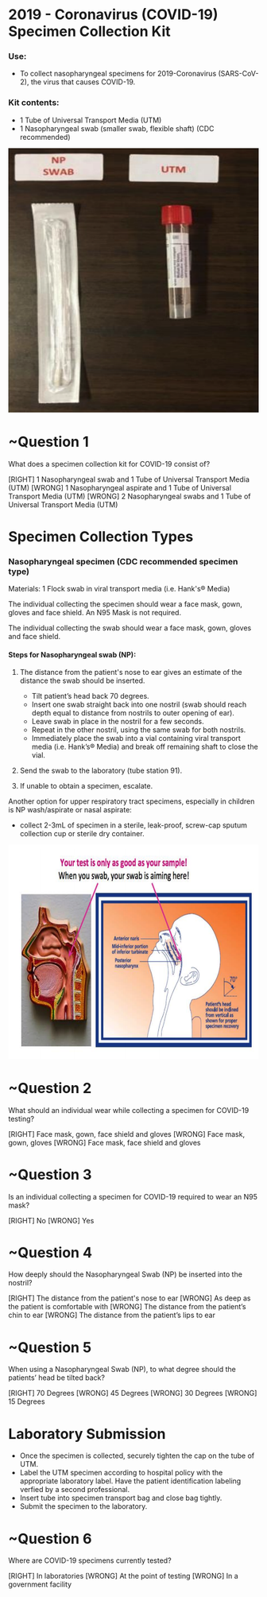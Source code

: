 # 2019 - Coronavirus (COVID-19) Specimen Collection Kit

### Use: 
* To collect nasopharyngeal specimens for 2019-Coronavirus (SARS-CoV-2), the virus that causes COVID-19.

### Kit contents:
* 1 Tube of Universal Transport Media (UTM)
* 1 Nasopharyngeal swab (smaller swab, flexible shaft) (CDC recommended)

![](assets/specimen-collection-kit.png)

# ~Question 1
What does a specimen collection kit for COVID-19 consist of?

[RIGHT] 1 Nasopharyngeal swab and 1 Tube of Universal Transport Media (UTM)
[WRONG] 1 Nasopharyngeal aspirate and 1 Tube of Universal Transport Media (UTM)
[WRONG] 2  Nasopharyngeal swabs and 1 Tube of Universal Transport Media (UTM)


# Specimen Collection Types

### Nasopharyngeal specimen (CDC recommended specimen type)
Materials: 1 Flock swab in viral transport media (i.e. Hank's® Media)

The individual collecting the specimen should wear a face mask, gown, gloves and face shield. An N95 Mask is not required.

The individual collecting the swab should wear a face mask, gown, gloves and face shield.

#### Steps for Nasopharyngeal swab (NP):

1. The distance from the patient's nose to ear gives an estimate of the distance the swab should be inserted.

    * Tilt patient’s head back 70 degrees.
    * Insert one swab straight back into one nostril (swab should reach depth equal to distance from nostrils to outer opening of ear).
    * Leave swab in place in the nostril for a few seconds.
    * Repeat in the other nostril, using the same swab for both nostrils.
    * Immediately place the swab into a vial containing viral transport media (i.e. Hank’s® Media) and break off remaining shaft to close the vial.

2. Send the swab to the laboratory (tube station 91).

3. If unable to obtain a specimen, escalate.

Another option for upper respiratory tract specimens, especially in children is NP wash/aspirate or nasal aspirate: 
* collect 2-3mL of specimen in a sterile, leak-proof, screw-cap sputum collection cup or sterile dry container.

![](assets/nasopharyngeal-specimen.png)

# ~Question 2
What should an individual wear while collecting a specimen for COVID-19 testing?

[RIGHT] Face mask, gown, face shield and gloves
[WRONG] Face mask, gown, gloves
[WRONG] Face mask, face shield and gloves

# ~Question 3
Is an individual collecting a specimen for COVID-19 required to wear an N95 mask?

[RIGHT] No
[WRONG] Yes

# ~Question 4
How deeply should the Nasopharyngeal Swab (NP) be inserted into the nostril?

[RIGHT] The distance from the patient's nose to ear
[WRONG] As deep as the patient is comfortable with
[WRONG] The distance from the patient’s chin to ear
[WRONG] The distance from the patient’s lips to ear

# ~Question 5
When using a Nasopharyngeal Swab (NP), to what degree should the patients’ head be tilted back?

[RIGHT] 70 Degrees
[WRONG] 45 Degrees
[WRONG] 30 Degrees
[WRONG] 15 Degrees

# Laboratory Submission

* Once the specimen is collected, securely tighten the cap on the tube of UTM.
* Label the UTM specimen according to hospital policy with the appropriate laboratory label. Have the patient identification labeling verfied by a second professional.
* Insert tube into specimen transport bag and close bag tightly.
* Submit the specimen to the laboratory.

# ~Question 6
Where are COVID-19 specimens currently tested?

[RIGHT] In laboratories
[WRONG] At the point of testing
[WRONG] In a government facility
